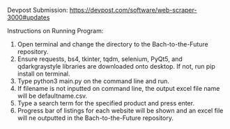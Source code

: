 Devpost Submission:
https://devpost.com/software/web-scraper-3000#updates

Instructions on Running Program:
  1. Open terminal and change the directory to the Bach-to-the-Future repository.
  2. Ensure requests, bs4, tkinter, tqdm, selenium, PyQt5,  and  qdarkgraystyle libraries are downloaded onto desktop. If not, run pip install on terminal.
  3. Type python3 main.py <filename> on the command line and run.
  4. If filename is not inputted on command line, the output excel file name will be defaultname.csv.
  5. Type a search term for the specified product and press enter.
  6. Progress bar of listings for each website will be shown and an excel file will ne outputted in the Bach-to-the-Future repository.
  
